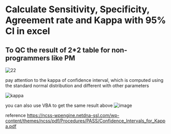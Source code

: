 # Calculate Sensitivity, Specificity, Agreement rate and Kappa with 95% CI in excel

## To QC the result of 2*2 table for non-programmers like PM 


![22](https://user-images.githubusercontent.com/114982176/197374442-fba3a1e8-a054-474f-a599-8378a3b3e975.PNG)

pay attention to the kappa of confidence interval, which is computed using the standard normal distribution and different with other parameters 

![kappa](https://user-images.githubusercontent.com/114982176/197374770-ce75272f-efdc-400b-926a-4a16f8409a14.PNG)

you can also use VBA to get the same result above
![image](https://user-images.githubusercontent.com/114982176/197374928-140ec164-7032-42bd-996b-d1778e0deb7a.png)

reference 
https://ncss-wpengine.netdna-ssl.com/wp-content/themes/ncss/pdf/Procedures/PASS/Confidence_Intervals_for_Kappa.pdf
